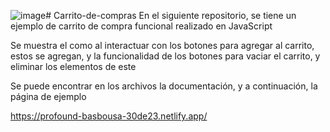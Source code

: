 ![image](https://github.com/user-attachments/assets/ee51bc07-13ef-4995-af20-1d35e89d6b2b)# Carrito-de-compras
En el siguiente repositorio, se tiene un ejemplo de carrito de compra funcional realizado en JavaScript

Se muestra el como al interactuar con los botones para agregar al carrito, estos se agregan, y la funcionalidad de los botones para vaciar el carrito, y eliminar los elementos de este

Se puede encontrar en los archivos la documentación, y a continuación, la página de ejemplo

https://profound-basbousa-30de23.netlify.app/
